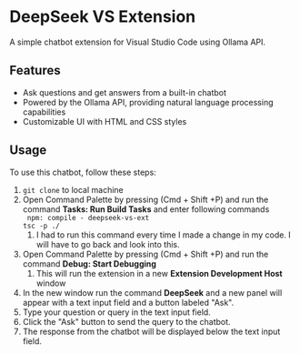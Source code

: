 # DeepSeek VS Extension
A simple chatbot extension for Visual Studio Code using Ollama API.

## Features

*   Ask questions and get answers from a built-in chatbot
*   Powered by the Ollama API, providing natural language processing capabilities
*   Customizable UI with HTML and CSS styles

## Usage

To use this chatbot, follow these steps:

1.  `git clone` to local machine 
2.  Open Command Palette by pressing (Cmd + Shift +P) and run the command **Tasks: Run Build Tasks** and enter following commands <br>` npm: compile - deepseek-vs-ext`<br>`tsc -p ./`
    1.  I had to run this command every time I made a change in my code. I will have to go back and look into this. 
3.  Open Command Palette by pressing (Cmd + Shift +P) and run the command **Debug: Start Debugging**
    1.  This will run the extension in a new **Extension Development Host** window
4.  In the new window run the command **DeepSeek** and a new panel will appear with a text input field and a button labeled "Ask".
5.  Type your question or query in the text input field.
6.  Click the "Ask" button to send the query to the chatbot.
7.  The response from the chatbot will be displayed below the text input field.

